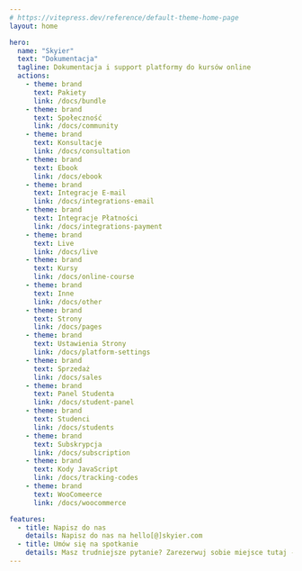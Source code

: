 ```yaml
---
# https://vitepress.dev/reference/default-theme-home-page
layout: home

hero:
  name: "Skyier"
  text: "Dokumentacja"
  tagline: Dokumentacja i support platformy do kursów online
  actions:
    - theme: brand
      text: Pakiety
      link: /docs/bundle
    - theme: brand
      text: Społeczność
      link: /docs/community
    - theme: brand
      text: Konsultacje
      link: /docs/consultation
    - theme: brand
      text: Ebook
      link: /docs/ebook
    - theme: brand
      text: Integracje E-mail
      link: /docs/integrations-email
    - theme: brand
      text: Integracje Płatności
      link: /docs/integrations-payment
    - theme: brand
      text: Live
      link: /docs/live
    - theme: brand
      text: Kursy
      link: /docs/online-course
    - theme: brand
      text: Inne
      link: /docs/other
    - theme: brand
      text: Strony
      link: /docs/pages
    - theme: brand
      text: Ustawienia Strony
      link: /docs/platform-settings
    - theme: brand
      text: Sprzedaż
      link: /docs/sales
    - theme: brand
      text: Panel Studenta
      link: /docs/student-panel
    - theme: brand
      text: Studenci
      link: /docs/students
    - theme: brand
      text: Subskrypcja
      link: /docs/subscription
    - theme: brand
      text: Kody JavaScript
      link: /docs/tracking-codes
    - theme: brand
      text: WooComeerce
      link: /docs/woocommerce

features:
  - title: Napisz do nas
    details: Napisz do nas na hello[@]skyier.com
  - title: Umów się na spotkanie
    details: Masz trudniejsze pytanie? Zarezerwuj sobie miejsce tutaj - https://calendly.com/maciej-skyier/15min
---
```

